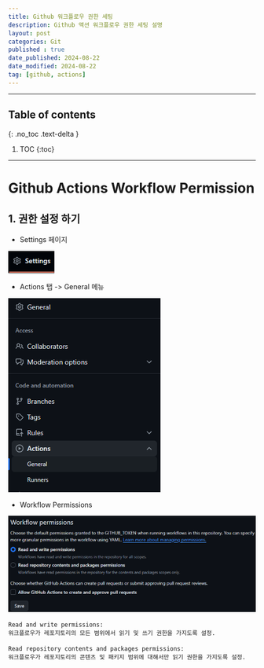 ```yaml
---
title: Github 워크플로우 권한 세팅
description: Github 액션 워크플로우 권한 세팅 설명
layout: post
categories: Git
published : true
date_published: 2024-08-22
date_modified: 2024-08-22
tag: [github, actions]
---
```

---
## Table of contents
{: .no_toc .text-delta }

1. TOC
{:toc}
---

<!-- 글의 제목은 #
    나머지 큰 제목은 ##
    이후 나머지는 3개이상 -->

# Github Actions Workflow Permission

## 1. 권한 설정 하기

- Settings 페이지

![docs](/assets/img/git-2.1.png)<br>

- Actions 탭 -> General 메뉴

![docs](/assets/img/git-2.2.png)<br>

- Workflow Permissions

![docs](/assets/img/git-2.3.png)<br>

```
Read and write permissions: 
워크플로우가 레포지토리의 모든 범위에서 읽기 및 쓰기 권한을 가지도록 설정.

Read repository contents and packages permissions: 
워크플로우가 레포지토리의 콘텐츠 및 패키지 범위에 대해서만 읽기 권한을 가지도록 설정.
```